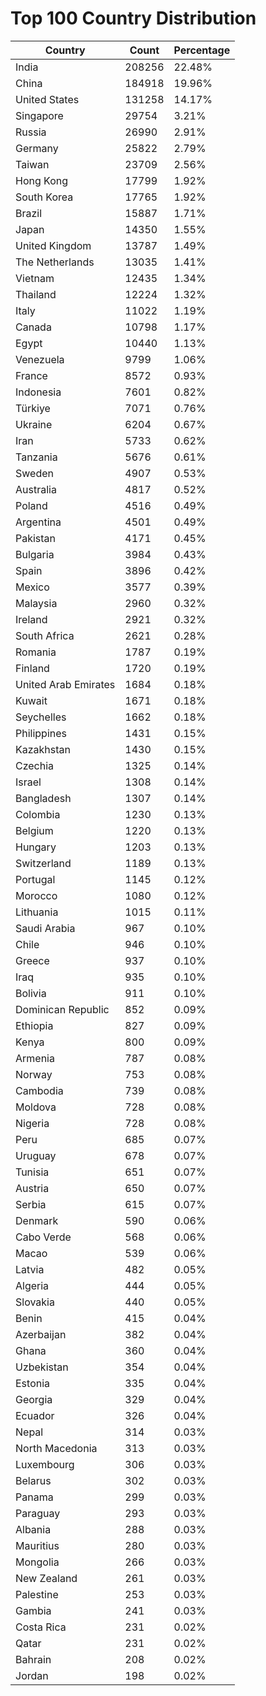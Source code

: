 # Top 100 Country Distribution
| Country | Count | Percentage |
|----|----|----|
| India | 208256 | 22.48% |
| China | 184918 | 19.96% |
| United States | 131258 | 14.17% |
| Singapore | 29754 | 3.21% |
| Russia | 26990 | 2.91% |
| Germany | 25822 | 2.79% |
| Taiwan | 23709 | 2.56% |
| Hong Kong | 17799 | 1.92% |
| South Korea | 17765 | 1.92% |
| Brazil | 15887 | 1.71% |
| Japan | 14350 | 1.55% |
| United Kingdom | 13787 | 1.49% |
| The Netherlands | 13035 | 1.41% |
| Vietnam | 12435 | 1.34% |
| Thailand | 12224 | 1.32% |
| Italy | 11022 | 1.19% |
| Canada | 10798 | 1.17% |
| Egypt | 10440 | 1.13% |
| Venezuela | 9799 | 1.06% |
| France | 8572 | 0.93% |
| Indonesia | 7601 | 0.82% |
| Türkiye | 7071 | 0.76% |
| Ukraine | 6204 | 0.67% |
| Iran | 5733 | 0.62% |
| Tanzania | 5676 | 0.61% |
| Sweden | 4907 | 0.53% |
| Australia | 4817 | 0.52% |
| Poland | 4516 | 0.49% |
| Argentina | 4501 | 0.49% |
| Pakistan | 4171 | 0.45% |
| Bulgaria | 3984 | 0.43% |
| Spain | 3896 | 0.42% |
| Mexico | 3577 | 0.39% |
| Malaysia | 2960 | 0.32% |
| Ireland | 2921 | 0.32% |
| South Africa | 2621 | 0.28% |
| Romania | 1787 | 0.19% |
| Finland | 1720 | 0.19% |
| United Arab Emirates | 1684 | 0.18% |
| Kuwait | 1671 | 0.18% |
| Seychelles | 1662 | 0.18% |
| Philippines | 1431 | 0.15% |
| Kazakhstan | 1430 | 0.15% |
| Czechia | 1325 | 0.14% |
| Israel | 1308 | 0.14% |
| Bangladesh | 1307 | 0.14% |
| Colombia | 1230 | 0.13% |
| Belgium | 1220 | 0.13% |
| Hungary | 1203 | 0.13% |
| Switzerland | 1189 | 0.13% |
| Portugal | 1145 | 0.12% |
| Morocco | 1080 | 0.12% |
| Lithuania | 1015 | 0.11% |
| Saudi Arabia | 967 | 0.10% |
| Chile | 946 | 0.10% |
| Greece | 937 | 0.10% |
| Iraq | 935 | 0.10% |
| Bolivia | 911 | 0.10% |
| Dominican Republic | 852 | 0.09% |
| Ethiopia | 827 | 0.09% |
| Kenya | 800 | 0.09% |
| Armenia | 787 | 0.08% |
| Norway | 753 | 0.08% |
| Cambodia | 739 | 0.08% |
| Moldova | 728 | 0.08% |
| Nigeria | 728 | 0.08% |
| Peru | 685 | 0.07% |
| Uruguay | 678 | 0.07% |
| Tunisia | 651 | 0.07% |
| Austria | 650 | 0.07% |
| Serbia | 615 | 0.07% |
| Denmark | 590 | 0.06% |
| Cabo Verde | 568 | 0.06% |
| Macao | 539 | 0.06% |
| Latvia | 482 | 0.05% |
| Algeria | 444 | 0.05% |
| Slovakia | 440 | 0.05% |
| Benin | 415 | 0.04% |
| Azerbaijan | 382 | 0.04% |
| Ghana | 360 | 0.04% |
| Uzbekistan | 354 | 0.04% |
| Estonia | 335 | 0.04% |
| Georgia | 329 | 0.04% |
| Ecuador | 326 | 0.04% |
| Nepal | 314 | 0.03% |
| North Macedonia | 313 | 0.03% |
| Luxembourg | 306 | 0.03% |
| Belarus | 302 | 0.03% |
| Panama | 299 | 0.03% |
| Paraguay | 293 | 0.03% |
| Albania | 288 | 0.03% |
| Mauritius | 280 | 0.03% |
| Mongolia | 266 | 0.03% |
| New Zealand | 261 | 0.03% |
| Palestine | 253 | 0.03% |
| Gambia | 241 | 0.03% |
| Costa Rica | 231 | 0.02% |
| Qatar | 231 | 0.02% |
| Bahrain | 208 | 0.02% |
| Jordan | 198 | 0.02% |
